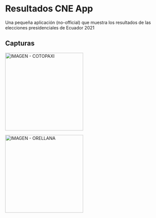 # Resultados CNE App
Una pequeña aplicación (no-official) que muestra los resultados de las elecciones presidenciales de Ecuador 2021

## Capturas


<image src="https://raw.githubusercontent.com/velascoandres/resultados_cne/main/screenshots/cotopaxi.png" alt="IMAGEN - COTOPAXI" width="250"  ></image> 



<image src="https://raw.githubusercontent.com/velascoandres/resultados_cne/main/screenshots/orellana.png" alt="IMAGEN - ORELLANA" width="250"  ></image> 

